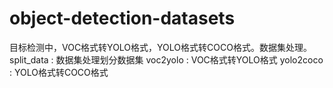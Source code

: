 # object-detection-datasets
目标检测中，VOC格式转YOLO格式，YOLO格式转COCO格式。数据集处理。
split_data : 数据集处理划分数据集
voc2yolo : VOC格式转YOLO格式
yolo2coco : YOLO格式转COCO格式
